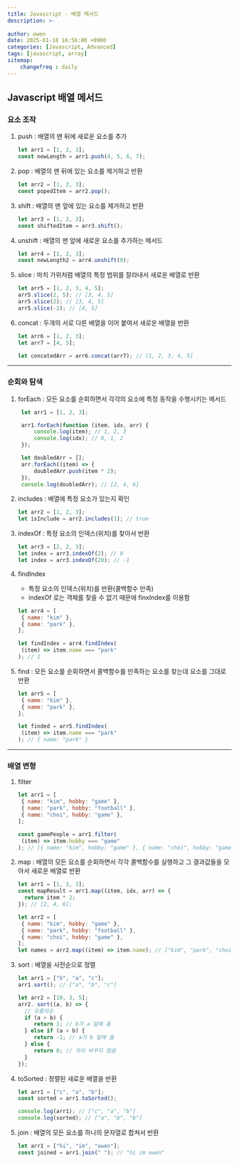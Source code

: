 ```yaml
---
title: Javascript - 배열 메서드
description: >-
  
author: owen
date: 2025-01-18 16:56:00 +0900
categories: [Javascript, Advanced]
tags: [javascript, array]
sitemap: 
    changefreq : daily
---
```


## Javascript 배열 메서드
### 요소 조작
1. push : 배열의 맨 뒤에 새로운 요소를 추가
   
    ```javascript
    let arr1 = [1, 2, 3];
    const newLength = arr1.push(4, 5, 6, 7);
    ```

2. pop : 배열의 맨 뒤에 있는 요소를 제거하고 반환

    ```javascript
    let arr2 = [1, 2, 3];
    const popedItem = arr2.pop();
    ```

3. shift : 배열의 맨 앞에 있는 요소를 제거하고 반환

    ```javascript
    let arr3 = [1, 2, 3];
    const shiftedItem = arr3.shift();
    ```

4. unshift : 배열의 맨 앞에 새로운 요소를 추가하는 메서드

    ```javascript
    let arr4 = [1, 2, 3];
    const newLength2 = arr4.unshift(0);
    ```

5. slice : 마치 가위처럼 배열의 특정 범위를 잘라내서 새로운 배열로 반환

    ```javascript
    let arr5 = [1, 2, 3, 4, 5];
    arr5.slice(2, 5); // [3, 4, 5]
    arr5.slice(2); // [3, 4, 5]
    arr5.slice(-2); // [4, 5]
    ```

6. concat : 두개의 서로 다른 배열을 이어 붙여서 새로운 배열을 반환

    ```javascript
    let arr6 = [1, 2, 3];
    let arr7 = [4, 5];

    let concatedArr = arr6.concat(arr7); // [1, 2, 3, 4, 5]
    ```

---

### 순회와 탐색
1. forEach : 모든 요소를 순회하면서 각각의 요소에 특정 동작을 수행시키는 메서드
   
   ```javascript
    let arr1 = [1, 2, 3];

    arr1.forEach(function (item, idx, arr) {
        console.log(item); // 1, 2, 3
        console.log(idx); // 0, 1, 2
    });

    let doubledArr = [];
    arr.forEach((item) => {
        doubledArr.push(item * 2);
    });
    console.log(doubledArr); // [2, 4, 6]
    ```

2. includes : 배열에 특정 요소가 있는지 확인
   
   ```javascript
   let arr2 = [1, 2, 3];
   let isInclude = arr2.includes(1); // true
   ```

3. indexOf : 특정 요소의 인덱스(위치)를 찾아서 반환
   
   ```javascript
   let arr3 = [2, 2, 3];
   let index = arr3.indexOf(2); // 0
   let index = arr3.indexOf(20); // -1
   ```

4. findIndex
   - 특정 요소의 인덱스(위치)를 반환(콜백함수 만족)
   - indexOf 로는 객체를 찾을 수 없기 때문에 finxIndex를 이용함
   
   ```javascript
   let arr4 = [
    { name: "kim" },
    { name: "park" },
   ];

   let findIndex = arr4.findIndex(
    (item) => item.name === "park"
   ); // 1
   ```

5. find : 모든 요소를 순회하면서 콜백함수를 만족하는 요소를 찾는데 요소를 그대로 반환
   
   ```javascript
   let arr5 = [
    { name: "kim" },
    { name: "park" },
   ];

   let finded = arr5.findIndex(
    (item) => item.name === "park"
   ); // { name: "park" }
   ```

---

### 배열 변형
1. filter
   
   ```javascript
   let arr1 = [
    { name: "kim", hobby: "game" },
    { name: "park", hobby: "football" },
    { name: "choi", hobby: "game" },
   ];

   const gamePeople = arr1.filter(
    (item) => item.hobby === "game"
   ); // [{ name: "kim", hobby: "game" }, { name: "choi", hobby: "game" }]
   ```

2. map : 배열의 모든 요소를 순회하면서 각각 콜백함수를 실행하고 그 결과값들을 모아서 새로운 배열로 반환
   
   ```javascript
   let arr1 = [1, 2, 3];
   const mapResult = arr1.map((item, idx, arr) => {
     return item * 2;
   }); // [2, 4, 6];

   let arr2 = [
    { name: "kim", hobby: "game" },
    { name: "park", hobby: "football" },
    { name: "choi", hobby: "game" },
   ];
   let names = arr2.map((item) => item.name); // ["kim", "park", "choi"]
   ```

3. sort : 배열을 사전순으로 정렬
   
   ```javascript
   let arr1 = ["b", "a", "c"];
   arr1.sort(); // ["a", "b", "c"]

   let arr2 = [10, 3, 5];
   arr2. sort((a, b) => {
     // 오름차순
     if (a > b) {
        return 1; // b가 a 앞에 옴
     } else if (a < b) {
        return -1; // a가 b 앞에 옴
     } else {
        return 0; // 자리 바꾸지 않음
     }
   });
   ```

4. toSorted : 정렬된 새로운 배열을 반환
   
   ```javascript
   let arr1 = ["c", "a", "b"];
   const sorted = arr1.toSorted();

   console.log(arr1); // ["c", "a", "b"]
   console.log(sorted); // ["a", "b", "b"]
   ```

5. join : 배열의 모든 요소를 하나의 문자열로 합쳐서 반환
   
   ```javascript
   let arr1 = ["hi", "im", "owen"];
   const joined = arr1.join(" "); // "hi im owen"
   ```